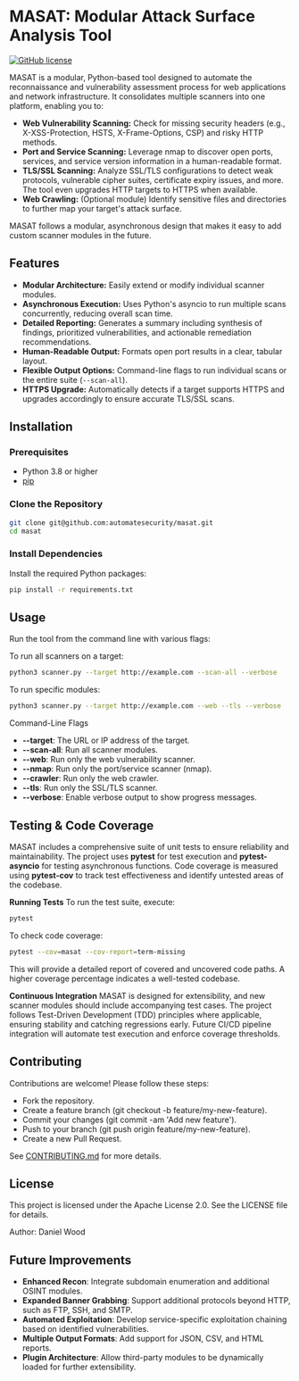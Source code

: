 # MASAT: Modular Attack Surface Analysis Tool
[![GitHub license](https://img.shields.io/badge/license-Apache%202.0-blue.svg)](http://www.apache.org/licenses/LICENSE-2.0)

MASAT is a modular, Python-based tool designed to automate the reconnaissance and vulnerability assessment process for web applications and network infrastructure. It consolidates multiple scanners into one platform, enabling you to:

- **Web Vulnerability Scanning:** Check for missing security headers (e.g., X-XSS-Protection, HSTS, X-Frame-Options, CSP) and risky HTTP methods.
- **Port and Service Scanning:** Leverage nmap to discover open ports, services, and service version information in a human-readable format.
- **TLS/SSL Scanning:** Analyze SSL/TLS configurations to detect weak protocols, vulnerable cipher suites, certificate expiry issues, and more. The tool even upgrades HTTP targets to HTTPS when available.
- **Web Crawling:** (Optional module) Identify sensitive files and directories to further map your target's attack surface.

MASAT follows a modular, asynchronous design that makes it easy to add custom scanner modules in the future.

## Features

- **Modular Architecture:** Easily extend or modify individual scanner modules.
- **Asynchronous Execution:** Uses Python's asyncio to run multiple scans concurrently, reducing overall scan time.
- **Detailed Reporting:** Generates a summary including synthesis of findings, prioritized vulnerabilities, and actionable remediation recommendations.
- **Human-Readable Output:** Formats open port results in a clear, tabular layout.
- **Flexible Output Options:** Command-line flags to run individual scans or the entire suite (`--scan-all`).
- **HTTPS Upgrade:** Automatically detects if a target supports HTTPS and upgrades accordingly to ensure accurate TLS/SSL scans.

## Installation

### Prerequisites

- Python 3.8 or higher
- [pip](https://pip.pypa.io/en/stable/)

### Clone the Repository

```bash
git clone git@github.com:automatesecurity/masat.git
cd masat
```

### Install Dependencies
Install the required Python packages:
```bash
pip install -r requirements.txt
```

## Usage
Run the tool from the command line with various flags:

To run all scanners on a target:
```bash
python3 scanner.py --target http://example.com --scan-all --verbose
```
To run specific modules:
```bash
python3 scanner.py --target http://example.com --web --tls --verbose
```

Command-Line Flags
- **--target**: The URL or IP address of the target.
- **--scan-all**: Run all scanner modules.
- **--web**: Run only the web vulnerability scanner.
- **--nmap**: Run only the port/service scanner (nmap).
- **--crawler**: Run only the web crawler.
- **--tls**: Run only the SSL/TLS scanner.
- **--verbose**: Enable verbose output to show progress messages.

## Testing & Code Coverage
MASAT includes a comprehensive suite of unit tests to ensure reliability and maintainability. The project uses **pytest** for test execution and **pytest-asyncio** for testing asynchronous functions. Code coverage is measured using **pytest-cov** to track test effectiveness and identify untested areas of the codebase.

**Running Tests**
To run the test suite, execute:
```bash
pytest
```
To check code coverage:
```bash
pytest --cov=masat --cov-report=term-missing
```
This will provide a detailed report of covered and uncovered code paths. A higher coverage percentage indicates a well-tested codebase.

**Continuous Integration**
MASAT is designed for extensibility, and new scanner modules should include accompanying test cases. The project follows Test-Driven Development (TDD) principles where applicable, ensuring stability and catching regressions early. Future CI/CD pipeline integration will automate test execution and enforce coverage thresholds.

## Contributing
Contributions are welcome! Please follow these steps:

- Fork the repository.
- Create a feature branch (git checkout -b feature/my-new-feature).
- Commit your changes (git commit -am 'Add new feature').
- Push to your branch (git push origin feature/my-new-feature).
- Create a new Pull Request.

See [CONTRIBUTING.md](https://github.com/automatesecurity/masat/blob/main/CONTRIBUTING.md) for more details.

## License
This project is licensed under the Apache License 2.0. See the LICENSE file for details.

Author: Daniel Wood

## Future Improvements
- **Enhanced Recon**: Integrate subdomain enumeration and additional OSINT modules.
- **Expanded Banner Grabbing**: Support additional protocols beyond HTTP, such as FTP, SSH, and SMTP.
- **Automated Exploitation**: Develop service-specific exploitation chaining based on identified vulnerabilities.
- **Multiple Output Formats**: Add support for JSON, CSV, and HTML reports.
- **Plugin Architecture**: Allow third-party modules to be dynamically loaded for further extensibility.